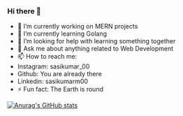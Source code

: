 ### Hi there 👋

- 🔭 I’m currently working on MERN projects
- 🌱 I’m currently learning Golang
- 🤔 I’m looking for help with learning something together
- 💬 Ask me about anything related to Web Development
- 📫 How to reach me: 
-    Instagram: sasikumar_00
-    Github: You are already there
-    Linkedin:  sasikumarm00
- ⚡ Fun fact: The Earth is round

[![Anurag's GitHub stats](https://github-readme-stats.vercel.app/api?username=Sasikumar00&show_icons=true&theme=highcontrast)](https://github.com/anuraghazra/github-readme-stats)
